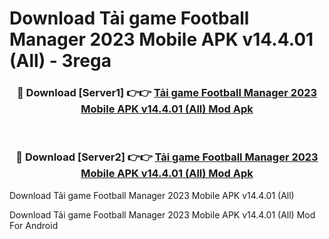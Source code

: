 # Download Tải game Football Manager 2023 Mobile APK v14.4.01 (All) - 3rega


<div align="center">
<h3>🔴 Download [Server1] 👉👉 <a href="https://apk-comot.site?title=Tải_game_Football_Manager_2023_Mobile_APK_v14.4.01_(All)">Tải game Football Manager 2023 Mobile APK v14.4.01 (All) Mod Apk</a></h3><br>
<h3>🔴 Download [Server2] 👉👉 <a href="https://apk-comot.site?title=Tải_game_Football_Manager_2023_Mobile_APK_v14.4.01_(All)">Tải game Football Manager 2023 Mobile APK v14.4.01 (All) Mod Apk</a></h3>
</div>



Download Tải game Football Manager 2023 Mobile APK v14.4.01 (All) 

Download Tải game Football Manager 2023 Mobile APK v14.4.01 (All) Mod For Android
